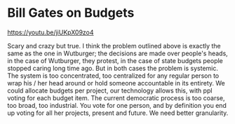 # Bill Gates on Budgets

https://youtu.be/jiUKpX09zo4

Scary and crazy but true. I think the problem outlined above is
exactly the same as the one in Wutburger; the decisions are made over
people's heads, in the case of Wutburger, they protest, in the case of
state budgets people stopped caring long time ago. But in both cases
the problem is systemic. The system is too concentrated, too
centralized for any regular person to wrap his / her head around or
hold someone accountable in its entirety. We could allocate budgets
per project, our technology allows this, with ppl voting for each
budget item. The current democratic process is too coarse, too broad,
too industrial. You vote for one person, and by definition you end up
voting for all her projects, present and future. We need better
granularity.










